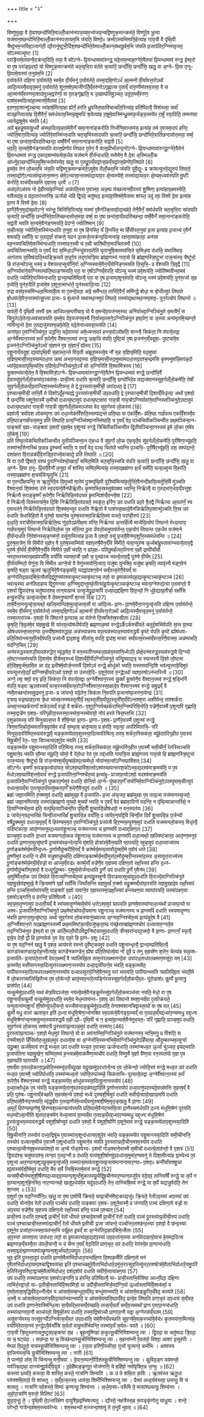 +++
title = "२"

+++


  
विष्णु॑मुखा॒ वै दे॒वाश्छन्दो॑भिरि॒माल्लोँ॒कान॑नपज॒य्यम॒भ्य॑जय॒न्यद्वि॑ष्णुक्र॒मान्क्रम॑ते॒ विष्णु॑रे॒व भू॒त्वा यज॑मान॒श्छन्दो॑भिरि॒माल्लोँ॒कान॑नपज॒य्यम॒भि ज॑यति॒ विष्णो॒ᳵ क्रमो॑ऽस्यभिमाति॒हेत्या॑ह गाय॒त्री वै पृ॑थि॒वी त्रैष्ठु॑भम॒न्तरि॑क्ष॒ञ्जाग॑ती॒ द्यौरानु॑ष्टुभी॒र्दिश॒श्छन्दो॑भिरे॒वेमाल्लोँ॒कान्‌य॑थापू॒र्वम॒भि ज॑यति प्र॒जाप॑तिर॒ग्निम॑सृजत॒ सो॑ऽस्मात्सृ॒ष्टः [1]  
परा॑ङै॒त्तमे॒तयान्वै॒दक्र॑न्द॒दिति॒ तया॒ वै सो॑ऽग्नेᳶ प्रि॒यन्धामावा॑रुन्द्ध॒ यदे॒ताम॒न्वाहा॒ग्नेरे॒वैतया॑ प्रि॒यन्धामाव॑ रुन्द्ध ईश्व॒रो वा ए॒ष परा॑ङ्प्र॒दघो॒ यो वि॑ष्णुक्र॒मान्क्रम॑ते चत॒सृभि॒रा व॑र्तते च॒त्वारि॒ छन्दाँ॑सि॒ छन्दाँ॑सि॒ खलु॒ वा अ॒ग्नेᳶ प्रि॒या त॒नूᳶ प्रि॒यामे॒वास्य॑ त॒नुव॑म॒भि [2]  
प॒र्याव॑र्तते दक्षि॒णा प॒र्याव॑र्तते॒ स्वमे॒व वी॒र्य॑मनु॑ प॒र्याव॑र्तते॒ तस्मा॒द्दक्षि॒णोऽर्ध॑ आ॒त्मनो॑ वी॒र्या॑वत्त॒रोऽथो॑ आदि॒त्यस्यै॒वावृत॒मनु॑ प॒र्याव॑र्तते॒ शुन॒श्शेप॒माजी॑गर्ति॒व्ँवरु॑णोऽगृह्णा॒त्स ए॒ताव्ँ वा॑रु॒णीम॑पश्य॒त्तया॒ वै स आ॒त्मान॑व्ँवरुणपा॒शाद॑मुञ्च॒द्वरु॑णो॒ वा ए॒तङ्गृ॑ह्णाति॒ य उ॒खाम्प्र॑तिमु॒ञ्चत॒ उदु॑त्त॒मव्ँव॑रुण॒ पाश॑म॒स्मदित्या॑हा॒त्मान॑मे॒वैतया॑ [3]  
व॒रु॒ण॒पा॒शान्मु॑ञ्च॒त्या त्वा॑हार्ष॒मित्या॒हा ह्ये॑नँ॒ हर॑ति ध्रु॒वस्ति॒ष्ठावि॑चाचलि॒रित्या॑ह॒ प्रति॑ष्ठित्यै॒ विश॑स्त्वा॒ सर्वा॑ वाञ्छ॒न्त्वित्या॑ह वि॒शैवैनँ॒ सम॑र्धयत्य॒स्मिन्रा॒ष्ट्रमधि॑ श्र॒येत्या॑ह रा॒ष्ट्रमे॒वास्मि॑न्ध्रु॒वम॑क॒र्यङ्का॒मये॑त रा॒ष्ट्रँ स्या॒दिति॒ तम्मन॑सा ध्यायेद्रा॒ष्ट्रमे॒व भ॑वति [4]  
अग्रे॑ बृ॒हन्नु॒षसा॑मू॒र्ध्वो अ॑स्था॒दित्या॒हाग्र॑मे॒वैनँ॑ समा॒नाना॑ङ्करोति निर्जग्मि॒वान्तम॑स॒ इत्या॑ह॒ तम॑ ए॒वास्मा॒दप॑ हन्ति॒ ज्योति॒षागा॒दित्या॑ह॒ ज्योति॑रे॒वास्मि॑न्दधाति चत॒सृभि॑स्सादयति च॒त्वारि॒ छन्दाँ॑सि॒ छन्दो॑भिरे॒वाति॑छन्दसोत्त॒मया॒ वर्ष्म॒ वा ए॒षा छन्द॑सा॒य्ँयदति॑च्छन्दा॒ वर्ष्मै॒वैनँ॑ समा॒नाना॑ङ्करोति॒ सद्व॑ती [5]  
भ॒व॒ति॒ स॒त्त्वमे॒वैन॑ङ्गमयति वात्स॒प्रेणोप॑ तिष्ठत ए॒तेन॒ वै व॑त्स॒प्रीर्भा॑लन्द॒नो॑ऽग्नेᳶ प्रि॒यन्धामावा॑रुन्द्धा॒ग्नेरे॒वैतेन॑ प्रि॒यन्धामाव॑ रुन्द्ध एकाद॒शम्भ॑वत्येक॒धैव यज॑माने वी॒र्य॑न्दधाति॒ स्तोमे॑न॒ वै दे॒वा अ॒स्मिल्लोँ॒क आ॑र्ध्नुव॒ञ्छन्दो॑भिर॒मुष्मि॒न्स्तोम॑स्येव॒ खलु॒ वा ए॒तद्रू॒पय्ँयद्वा॑त्स॒प्रय्ँयद्वा॑त्स॒प्रेणो॑प॒तिष्ठ॑ते [6]  
इ॒ममे॒व तेन॑ लो॒कम॒भि ज॑य॒ति यद्वि॑ष्णुक्र॒मान्क्रम॑ते॒ऽमुमे॒व तैर्लो॒कम॒भि ज॑यति पूर्वे॒द्युᳶ प्र क्रा॑मत्युत्तरे॒द्युरुप॑ तिष्ठते॒ तस्मा॒द्योगे॒ऽन्यासा॑म्प्र॒जाना॒म्मनः॒ क्षेमे॒ऽन्यासा॒न्तस्मा॑द्यायाव॒रः क्षे॒म्यस्ये॑शे॒ तस्मा॑द्यायाव॒रः क्षे॒म्यम॒ध्यव॑स्यति मु॒ष्टी क॑रोति॒ वाच॑य्ँयच्छति य॒ज्ञस्य॒ धृत्यै॑ ॥ [7]  
अन्न॑प॒तेऽन्न॑स्य नो दे॒हीत्या॑हा॒ग्निर्वा अन्न॑पति॒स्स ए॒वास्मा॒ अन्न॒म्प्र य॑च्छत्यनमी॒वस्य॑ शु॒ष्मिण॒ इत्या॑हाय॒क्ष्मस्येति॒ वावैतदा॑ह॒ प्र प्र॑दा॒तार॑न्तारिष॒ ऊर्ज॑न्नो धेहि द्वि॒पदे॒ चतु॑ष्पद॒ इत्या॑हा॒शिष॑मे॒वैतामा शा॑स्त॒ उदु॑ त्वा॒ विश्वे॑ दे॒वा इत्या॑ह प्रा॒णा वै विश्वे॑ दे॒वाः [8]  
प्रा॒णैरे॒वैन॒मुद्य॑च्छ॒तेऽग्ने॒ भर॑न्तु॒ चित्ति॑भि॒रित्या॑ह॒ यस्मा॑ ए॒वैन॑ञ्चि॒त्तायो॒द्यच्छ॑ते॒ तेनै॒वैनँ॒ सम॑र्धयति चत॒सृभि॒रा सा॑दयति च॒त्वारि॒ छन्दाँ॑सि॒ छन्दो॑भिरे॒वाति॑च्छन्दसोत्त॒मया॒ वर्ष्म॒ वा ए॒षा छन्द॑सा॒य्ँयदति॑च्छन्दा॒ वर्ष्मै॒वैनँ॑ समा॒नाना॑ङ्करोति॒ सद्व॑ती भवति स॒त्त्वमे॒वैन॑ङ्गमयति॒ प्रेद॑ग्ने॒ ज्योति॑ष्मान् [9]  
या॒हीत्या॑ह॒ ज्योति॑रे॒वास्मि॑न्दधाति त॒नुवा॒ वा ए॒ष हि॑नस्ति॒ यँ हि॒नस्ति॒ मा हिँ॑सीस्त॒नुवा॑ प्र॒जा इत्या॑ह प्र॒जाभ्य॑ ए॒वैनँ॑ शमयति॒ रक्षाँ॑सि॒ वा ए॒तद्य॒ज्ञँ स॑चन्ते॒ यदन॑ उ॒त्सर्ज॒त्यक्र॑न्द॒दित्यन्वा॑ह॒ रक्ष॑सा॒मप॑हत्या॒ अन॑सा वह॒न्त्यप॑चितिमे॒वास्मि॑न्दधाति॒ तस्मा॑दन॒स्वी च॑ र॒थी चाति॑थीना॒मप॑चिततमौ [10]  
अप॑चितिमान्भवति॒ य ए॒वव्ँ वेद॑ स॒मिधा॒ऽग्निन्दु॑वस्य॒तेति॑ घृतानुषि॒क्तामव॑सिते स॒मिध॒मा द॑धाति॒ यथाति॑थय॒ आग॑ताय स॒र्पिष्व॑दाति॒थ्यङ्क्रि॒यते॑ ता॒दृगे॒व तद्गा॑यत्रि॒या ब्रा॑ह्म॒णस्य॑ गाय॒त्रो हि ब्रा॑ह्म॒णस्त्रि॒ष्टुभा॑ राज॒न्य॑स्य॒ त्रैष्टु॑भो॒ हि रा॑ज॒न्यो॑ऽप्सु भस्म॒ प्र वे॑शयत्य॒प्सुयो॑नि॒र्वा अ॒ग्निस्स्वामे॒वैन॒य्ँयोनि॑ङ्गमयति ति॒सृभि॒ᳶ प्र वे॑शयति त्रि॒वृद्वै [11]  
अ॒ग्निर्यावा॑ने॒वाग्निस्तम्प्र॑ति॒ष्ठाङ्ग॑मयति॒ परा॒ वा ए॒षो॑ऽग्निव्ँव॑पति॒ यो॑ऽप्सु भस्म॑ प्रवे॒शय॑ति॒ ज्योति॑ष्मतीभ्या॒मव॑ दधाति॒ ज्योति॑रे॒वास्मि॑न्दधाति॒ द्वाभ्या॒म्प्रति॑ष्ठित्यै॒ परा॒ वा ए॒ष प्र॒जाम्प॒शून्‌व॑पति॒ यो॑ऽप्सु भस्म॑ प्रवे॒शय॑ति॒ पुन॑रू॒र्जा स॒ह र॒य्येति॒ पुन॑रु॒दैति॑ प्र॒जामे॒व प॒शूना॒त्मन्ध॑त्ते॒ पुन॑स्त्वादि॒त्याः [12]  
रु॒द्रा वस॑व॒स्समि॑न्धता॒मित्या॑है॒ता वा ए॒तन्दे॒वता॒ अग्रे॒ समै॑न्धत॒ ताभि॑रे॒वैनँ॒ समि॑न्द्धे॒ बोधा॒ स बो॒धीत्युप॑ तिष्ठते बो॒धय॑त्ये॒वैन॒न्तस्मा॑त्सु॒प्त्वा प्र॒जाᳶ प्र बु॑ध्यन्ते यथास्था॒नमुप॑ तिष्ठते॒ तस्मा॑द्यथास्था॒नम्प॒शव॒ᳶ पुन॒रेत्योप॑ तिष्ठन्ते ॥ [13]  
याव॑ती॒ वै पृ॑थि॒वी तस्यै॑ य॒म आधि॑पत्य॒म्परी॑याय॒ यो वै य॒मन्दे॑व॒यज॑नम॒स्या अनि॑र्याच्या॒ग्निञ्चि॑नु॒ते य॒मायै॑नँ॒ स चि॑नु॒तेऽपे॒तेत्य॒ध्यव॑साययति य॒ममे॒व दे॑व॒यज॑नम॒स्यै नि॒र्याच्या॒त्मने॒ऽग्निञ्चि॑नुत इष्व॒ग्रेण॒ वा अ॒स्या अना॑मृतमि॒च्छन्तो॒ नावि॑न्द॒न्ते दे॒वा ए॒तद्यजु॑रपश्य॒न्नपे॒तेति॒ यदे॒तेना॑ध्यवसा॒यय॑ति [14]  
अना॑मृत ए॒वाग्निञ्चि॑नुत॒ उद्ध॑न्ति॒ यदे॒वास्या॑ अमे॒ध्यन्तदप॑ हन्त्य॒पोऽवो॑क्षति॒ शान्त्यै॒ सिक॑ता॒ नि व॑पत्ये॒तद्वा अ॒ग्नेर्वै॑श्वान॒रस्य॑ रू॒पँ रू॒पेणै॒व वै॑श्वान॒रमव॑ रुन्द्ध॒ ऊषा॒न्नि व॑पति॒ पुष्टि॒र्वा ए॒षा प्र॒जन॑न॒य्ँयदूषा॒ᳶ पुष्ट्या॑मे॒व प्र॒जन॑ने॒ऽग्निञ्चि॑नु॒तेऽथो॑ सं॒ज्ञान॑ ए॒व सं॒ज्ञानँ॒ ह्ये॑तत् [15]  
प॒शू॒नाय्ँयदूषा॒ द्यावा॑पृथि॒वी स॒हास्ता॒न्ते वि॑य॒ती अ॑ब्रूता॒मस्त्वे॒व नौ॑ स॒ह य॒ज्ञिय॒मिति॒ यद॒मुष्या॑ य॒ज्ञिय॒मासी॒त्तद॒स्याम॑दधा॒त्त ऊषा॑ अभव॒न्‌यद॒स्या य॒ज्ञिय॒मासी॒त्तद॒मुष्या॑मदधा॒त्तद॒दश्च॒न्द्रम॑सि कृ॒ष्णमूषा॑न्नि॒वप॑न्न॒दो ध्या॑ये॒द्द्यावा॑पृथि॒व्योरे॒व य॒ज्ञिये॒ऽग्निञ्चि॑नुते॒ऽयँ सो अ॒ग्निरिति॑ वि॒श्वामि॑त्रस्य [16]  
सू॒क्तम्भ॑वत्ये॒तेन॒ वै वि॒श्वामि॑त्रो॒ऽग्नेᳶ प्रि॒यन्धामावा॑रुन्द्धा॒ग्नेरे॒वैतेन॑ प्रि॒यन्धामाव॑ रुन्द्धे॒ छन्दो॑भि॒र्वै दे॒वास्सु॑व॒र्गल्ँलो॒कमा॑य॒ञ्चत॑स्र॒ᳶ प्राची॒रुप॑ दधाति च॒त्वारि॒ छन्दाँ॑सि॒ छन्दो॑भिरे॒व तद्यज॑मानस्सुव॒र्गल्ँलो॒कमे॑ति॒ तेषाँ॑ सुव॒र्गल्ँलो॒कय्ँय॒तान्दिश॒स्सम॑व्लीयन्त॒ ते द्वे पु॒रस्ता॑त्स॒मीची॒ उपा॑दधत॒ द्वे [17]  
प॒श्चात्स॒मीची॒ ताभि॒र्वै ते दिशो॑ऽदृँह॒न्यद्द्वे पु॒रस्ता॑त्स॒मीची॑ उप॒दधा॑ति॒ द्वे प॒श्चात्स॒मीची॑ दि॒शाव्ँविधृ॑त्या॒ अथो॑ प॒शवो॒ वै छन्दाँ॑सि पशूने॒वास्मै॑ स॒मीचो॑ दधात्य॒ष्टावुप॑ दधात्य॒ष्टाक्ष॑रा गाय॒त्री गा॑य॒त्रो॑ऽग्निर्यावा॑ने॒वाग्निस्तञ्चि॑नुते॒ऽष्टावुप॑ दधात्य॒ष्टाक्ष॑रा गाय॒त्री गा॑य॒त्री सु॑व॒र्गल्ँलो॒कमञ्ज॑सा वेद सुव॒र्गस्य॑ लो॒कस्य॑ [18]  
प्रज्ञा॑त्यै॒ त्रयो॑दश लोकम्पृ॒णा उप॑ दधा॒त्येक॑विँशति॒स्सम्प॑द्यन्ते प्रति॒ष्ठा वा ए॑कविँ॒शᳶ प्र॑ति॒ष्ठा गार्ह॑पत्य एकविँ॒शस्यै॒व प्र॑ति॒ष्ठाङ्गार्ह॑पत्य॒मनु॒ प्रति॑ तिष्ठति॒ प्रत्य॒ग्निञ्चि॑क्या॒नस्ति॑ष्ठति॒ य ए॒वव्ँ वेद॒ पञ्च॑चितीकञ्चिन्वीत प्रथ॒मञ्चि॑न्वा॒नᳶ पाङ्क्तो॑ य॒ज्ञᳶ पाङ्क्ताः॑ प॒शवो॑ य॒ज्ञमे॒व प॒शूनव॑ रुन्द्धे॒ त्रिचि॑तीकञ्चिन्वीत द्वि॒तीय॑ञ्चिन्वा॒नस्त्रय॑ इ॒मे लो॒का ए॒ष्वे॑व लो॒केषु॑ [19]  
प्रति॑ तिष्ठ॒त्येक॑चितीकञ्चिन्वीत तृ॒तीय॑ञ्चिन्वा॒न ए॑क॒धा वै सु॑व॒र्गो लो॒क ए॑क॒वृतै॒व सु॑व॒र्गल्ँलो॒कमे॑ति॒ पुरी॑षेणा॒भ्यू॑हति॒ तस्मा॑न्माँ॒सेनास्थि॑ छ॒न्नन्न दु॒श्चर्मा॑ भवति॒ य ए॒वव्ँ वेद॒ पञ्च॒ चित॑यो भवन्ति प॒ञ्चभि॒ᳶ पुरी॑षैर॒भ्यू॑हति॒ दश॒ सम्प॑द्यन्ते॒ दशा॑क्षरा वि॒राडन्न॑व्ँवि॒राड्वि॒राज्ये॒वान्नाद्ये॒ प्रति॑ तिष्ठति ॥ [20]  
वि वा ए॒तौ द्वि॑षाते॒ यश्च॑ पु॒राग्निर्यश्चो॒खायाँ॒ समि॑त॒मिति॑ चत॒सृभि॒स्सन्नि व॑पति च॒त्वारि॒ छन्दाँ॑सि॒ छन्दाँ॑सि॒ खलु॒ वा अ॒ग्नेᳶ प्रि॒या त॒नूᳶ प्रि॒ययै॒वैनौ॑ त॒नुवा॒ सँ शा॑स्ति॒ समि॑त॒मित्या॑ह॒ तस्मा॒द्ब्रह्म॑णा क्ष॒त्रँ समे॑ति॒ यत्स॒न्न्युप्य॑ वि॒हर॑ति॒ तस्मा॒द्ब्रह्म॑णा क्ष॒त्रव्व्ँये॑त्यृ॒तुभिः॑ [21]  
वा ए॒तन्दी॑क्षयन्ति॒ स ऋ॒तुभि॑रे॒व वि॒मुच्यो॑ मा॒तेव॑ पु॒त्रम्पृ॑थि॒वी पु॑री॒ष्य॑मित्या॑ह॒र्तुभि॑रे॒वैन॑न्दीक्षयि॒त्वर्तुभि॒र्वि मु॑ञ्चति वैश्वान॒र्या शि॒क्य॑मा द॑त्ते स्व॒दय॑त्ये॒वैन॑न्नैर्ऋ॒तीᳵ कृ॒ष्णास्ति॒स्रस्तुष॑पक्वा भवन्ति॒ निर्ऋ॑त्यै॒ वा ए॒तद्भा॑ग॒धेय॒य्ँयत्तुषा॒ निर्ऋ॑त्यै रू॒पङ्कृ॒ष्णँ रू॒पेणै॒व निर्ऋ॑तिन्नि॒रव॑दयत इ॒मान्दिश॑य्ँयन्त्ये॒षा [22]  
वै निर्ऋ॑त्यै॒ दिक्स्वाया॑मे॒व दि॒शि निर्ऋ॑तिन्नि॒रव॑दयते॒ स्वकृ॑त॒ इरि॑ण॒ उप॑ दधाति प्रद॒रे वै॒तद्वै निर्ऋ॑त्या आ॒यत॑नँ॒ स्व ए॒वायत॑ने॒ निर्ऋ॑तिन्नि॒रव॑दयते शि॒क्य॑म॒भ्युप॑ दधाति नैर्ऋ॒तो वै पाश॑स्सा॒क्षादे॒वैन॑न्निर्ऋतिपा॒शान्मु॑ञ्चति ति॒स्र उप॑ दधाति त्रेधाविहि॒तो वै पुरु॑षो॒ यावा॑ने॒व पुरु॑ष॒स्तस्मा॒न्निर्ऋ॑ति॒मव॑ यजते॒ परा॑ची॒रुप॑ [23]  
द॒धा॒ति॒ परा॑चीमे॒वास्मा॒न्निर्ऋ॑ति॒म्प्र णु॑द॒तेऽप्र॑तीक्ष॒मा य॑न्ति॒ निर्ऋ॑त्या अ॒न्तर्हि॑त्यै मार्जयि॒त्वोप॑ तिष्ठन्ते मेध्य॒त्वाय॒ गार्ह॑पत्य॒मुप॑ तिष्ठन्ते निर्ऋतिलो॒क ए॒व च॑रि॒त्वा पू॒ता दे॑वलो॒कमु॒पाव॑र्तन्त॒ एक॒योप॑ तिष्ठन्त एक॒धैव यज॑माने वी॒र्य॑न्दधति नि॒वेश॑नस्स॒ङ्गम॑नो॒ वसू॑ना॒मित्या॑ह प्र॒जा वै प॒शवो॒ वसु॑ प्र॒जयै॒वैन॑म्प॒शुभि॒स्सम॑र्धयन्ति ॥ [24]  
पु॒रु॒ष॒मा॒त्रेण॒ वि मि॑मीते य॒ज्ञेन॒ वै पुरु॑ष॒स्सम्मि॑तो यज्ञप॒रुषै॒वैन॒व्ँवि मि॑मीते॒ यावा॒न्पुरु॑ष ऊ॒र्ध्वबा॑हु॒स्तावा॑न्भवत्ये॒ताव॒द्वै पुरु॑षे वी॒र्य॑व्ँ वी॒र्ये॑णै॒वैन॒व्ँवि मि॑मीते प॒क्षी भ॑वति॒ न ह्य॑प॒क्षᳶ पति॑तु॒मर्ह॑त्यर॒त्निना॑ प॒क्षौ द्राघी॑याँसौ भवत॒स्तस्मा॑त्प॒क्षप्र॑वयाँसि॒ वयाँ॑सि व्याममा॒त्रौ प॒क्षौ च॒ पुच्छ॑ञ्च भवत्ये॒ताव॒द्वै पुरु॑षे वी॒र्य॑म् [25]  
वी॒र्य॑सम्मितो॒ वेणु॑ना॒ वि मि॑मीत आग्ने॒यो वै वेणु॑स्सयोनि॒त्वाय॒ यजु॑षा युनक्ति॒ यजु॑षा कृषति॒ व्यावृ॑त्त्यै षड्ग॒वेन॑ कृषति॒ षड्वा ऋ॒तव॑ ऋ॒तुभि॑रे॒वैन॑ङ्कृषति॒ यद्द्वा॑दशग॒वेन॑ सव्ँवत्स॒रेणै॒वेयव्ँ वा अ॒ग्नेर॑तिदा॒हाद॑बिभे॒त्सैतद्द्वि॑गु॒णम॑पश्यत्कृ॒ष्टञ्चाकृ॑ष्टञ्च॒ ततो॒ वा इ॒मान्नात्य॑दह॒द्यत्कृ॒ष्टञ्चाकृ॑ष्टञ्च [26]  
भव॑त्य॒स्या अन॑तिदाहाय द्विगु॒णन्त्वा अ॒ग्निमुद्य॑न्तुमर्ह॒तीत्या॑हु॒र्यत्कृ॒ष्टञ्चाकृ॑ष्टञ्च॒ भव॑त्य॒ग्नेरुद्य॑त्या ए॒ताव॑न्तो॒ वै प॒शवो॑ द्वि॒पाद॑श्च॒ चतु॑ष्पादश्च॒ तान्‌यत्प्राच॑ उत्सृ॒जेद्रु॒द्रायापि॑ दध्या॒द्यद्द॑क्षि॒णा पि॒तृभ्यो॒ नि धु॑वे॒द्यत्प्र॒तीचो॒ रक्षाँ॑सि हन्यु॒रुदी॑च॒ उत्सृ॑जत्ये॒षा वै दे॑वमनु॒ष्याणाँ॑ शा॒न्ता दिक् [27]  
तामे॒वैना॒ननूत्सृ॑ज॒त्यथो॒ खल्वि॒मान्दिश॒मुत्सृ॑जत्य॒सौ वा आ॑दि॒त्यᳶ प्रा॒णᳶ प्रा॒णमे॒वैना॒ननूत्सृ॑जति दक्षि॒णा प॒र्याव॑र्तन्ते॒ स्वमे॒व वी॒र्य॑मनु॑ प॒र्याव॑र्तन्ते॒ तस्मा॒द्दक्षि॒णोऽर्ध॑ आ॒त्मनो॑ वी॒र्या॑वत्त॒रोऽथो॑ आदि॒त्यस्यै॒वावृत॒मनु॑ प॒र्याव॑र्तन्ते॒ तस्मा॒त्परा॑ञ्चᳶ प॒शवो॒ वि ति॑ष्ठन्ते प्र॒त्यञ्च॒ आ व॑र्तन्ते ति॒स्रस्ति॑स्र॒स्सीताः॑ [28]  
कृ॒ष॒ति॒ त्रि॒वृत॑मे॒व य॑ज्ञमु॒खे वि या॑तय॒त्योष॑धीर्वपति॒ ब्रह्म॒णान्न॒मव॑ रुन्द्धे॒ऽर्के॑ऽर्कश्ची॑यते चतुर्द॒शभि॑र्वपति स॒प्त ग्रा॒म्या ओष॑धयस्स॒प्तार॒ण्या उ॒भयी॑षा॒मव॑रुद्ध्या॒ अन्न॑स्यान्नस्य वप॒त्यन्न॑स्यान्न॒स्याव॑रुद्ध्यै कृ॒ष्टे व॑पति कृ॒ष्टे ह्योष॑धयᳶ प्रति॒तिष्ठ॑न्त्यनुसी॒तव्ँव॑पति॒ प्रजा॑त्यै द्वाद॒शसु॒ सीता॑सु वपति॒ द्वाद॑श॒ मासाः॑ सव्ँवत्स॒रस्स॑व्ँवत्स॒रेणै॒वास्मा॒ अन्न॑म्पचति॒ यद॑ग्नि॒चित् [29]  
अन॑वरुद्धस्याश्ञी॒यादव॑रुद्धेन॒ व्यृ॑द्ध्येत॒ ये वन॒स्पती॑नाम्फल॒ग्रह॑य॒स्तानि॒ध्मेऽपि॒ प्रोक्षे॒दन॑वरुद्ध॒स्याव॑रुद्ध्यै दि॒ग्भ्यो लो॒ष्टान्त्सम॑स्यति दि॒शामे॒व वी॒र्य॑मव॒रुध्य॑ दि॒शाव्ँवी॒र्ये॑ऽग्निञ्चि॑नुते॒ यन्द्वि॒ष्याद्यत्र॒ स स्यात्तस्यै॑ दि॒शो लो॒ष्टमा ह॑रे॒दिष॒मूर्ज॑म॒हमि॒त आ द॑द॒ इतीष॑मे॒वोर्ज॒न्तस्यै॑ दि॒शोऽव॑ रुन्द्धे॒ क्षोधु॑को भवति॒ यस्तस्या॑न्दि॒शि भव॑त्युत्तरवे॒दिमुप॑ वपत्युत्तरवे॒द्याँ ह्य॑ग्निश्ची॒यतेऽथो॑ प॒शवो॒ वा उ॑त्तरवे॒दिᳶ प॒शूने॒वाव॑ रु॒न्द्धेऽथो॑ यज्ञप॒रुषोऽन॑न्तरित्यै ॥ [30]  
अग्ने॒ तव॒ श्रवो॒ वय॒ इति॒ सिक॑ता॒ नि व॑पत्ये॒तद्वा अ॒ग्नेर्वै॑श्वान॒रस्य॑ सू॒क्तँ सू॒क्तेनै॒व वै॑श्वान॒रमव॑ रुन्द्धे ष॒ड्भिर्नि व॑पति॒ षड्वा ऋ॒तव॑स्सव्ँ वत्स॒रस्स॑व्ँवत्स॒रो॑ऽग्निर्वै॑श्वान॒रस्सा॒क्षादे॒व वै॑श्वान॒रमव॑ रुन्द्धे समु॒द्रव्ँ वै नामै॒तच्छन्द॑स्समु॒द्रमनु॑ प्र॒जाᳶ प्र जा॑यन्ते॒ यदे॒तेन॒ सिक॑ता नि॒वप॑ति प्र॒जाना॑म्प्र॒जन॑ना॒येन्द्रः॑ [31]  
वृ॒त्राय॒ वज्र॒म्प्राह॑र॒त्स त्रे॒धा व्य॑भव॒त्स्फ्यस्तृती॑यँ॒ रथ॒स्तृती॑य॒य्ँयूप॒स्तृती॑य॒य्ँये॑ऽन्तश्श॒रा अशी॑र्यन्त॒ ताश्शर्क॑रा अभव॒न्तच्छर्क॑राणाँ शर्कर॒त्वव्ँ वज्रो॒ वै शर्क॑राᳶ प॒शुर॒ग्निर्यच्छर्क॑राभिर॒ग्निम्प॑रिमि॒नोति॒ वज्रे॑णै॒वास्मै॑ प॒शून्परि॑ गृह्णाति॒ तस्मा॒द्वज्रे॑ण प॒शव॒ᳶ परि॑गृहीता॒स्तस्मा॒त्स्थेया॒नस्थे॑यसो॒ नोप॑ हरते त्रिस॒प्ताभिः॑ [32]  
प॒शुका॑मस्य॒ परि॑ मिनुयात्स॒प्त वै शी॑र्ष॒ण्याः॑ प्रा॒णाᳶ प्रा॒णाᳶ प॒शवᳶ॑ प्रा॒णैरे॒वास्मै॑ प॒शूनव॑ रुन्द्धे त्रिण॒वाभि॒र्भ्रातृ॑व्यवतस्त्रि॒वृत॑मे॒व वज्रँ॑ स॒म्भृत्य॒ भ्रातृ॑व्याय॒ प्र ह॑रति॒ स्तृत्या॒ अप॑रिमिताभि॒ᳶ परि॑ मिनुया॒दप॑रिमित॒स्याव॑रुद्ध्यै॒ यङ्का॒मये॑ताप॒शुस्स्या॒दित्यप॑रिमित्य॒ तस्य॒ शर्क॑रा॒स्सिक॑ता॒ व्यू॑हे॒दप॑रिगृहीत ए॒वास्य॑ विषू॒चीनँ॒ रेत॒ᳶ परा॒ सिञ्चत्यप॒शुरे॒व भ॑वति [33]  
यङ्का॒मये॑त पशु॒मान्त्स्या॒दिति॑ परि॒मित्य॒ तस्य॒ शर्क॑रा॒स्सिक॑ता॒ व्यू॑हे॒त्परि॑गृहीत ए॒वास्मै॑ समी॒चीनँ॒ रेत॑स्सिञ्चति पशु॒माने॒व भ॑वति सौ॒म्या व्यू॑हति॒ सोमो॒ वै रे॑तो॒धा रेत॑ ए॒व तद्द॑धाति गायत्रि॒या ब्रा॑ह्म॒णस्य॑ गाय॒त्रो हि ब्रा॑ह्म॒णस्त्रि॒ष्टुभा॑ राज॒न्य॑स्य॒ त्रैष्टु॑भो॒ हि रा॑ज॒न्य॑श्श॒य्ँयुम्बा॑र्हस्प॒त्यम्मेधो॒ नोपा॑नम॒त्सो॑ऽग्निम्प्रावि॑शत् [34]  
सो॑ऽग्नेᳵ कृष्णो॑ रू॒पङ्कृ॒त्वोदा॑यत॒ सोऽश्व॒म्प्रावि॑श॒त्सोऽश्व॑स्यावान्तरश॒फो॑ऽभव॒द्यदश्व॑माक्र॒मय॑ति॒ य ए॒व मेधोऽश्व॒म्प्रावि॑श॒त्तमे॒वाव॑ रुन्द्धे प्र॒जाप॑तिना॒ग्निश्चे॑त॒व्य॑ इत्या॑हुᳶ प्राजाप॒त्योऽश्वो॒ यदश्व॑माक्र॒मय॑ति प्र॒जाप॑तिनै॒वाग्निञ्चि॑नुते पुष्करप॒र्णमुप॑ दधाति॒ योनि॒र्वा अ॒ग्नेᳶ पु॑ष्करप॒र्णँ सयो॑निमे॒वाग्निञ्चि॑नुते॒ऽपाम्पृ॒ष्ठम॒सीत्युप॑ दधात्य॒पाव्ँवा ए॒तत्पृ॒ष्ठय्ँयत्पु॑ष्करप॒र्णँ रू॒पेणै॒वैन॒दुप॑ दधाति ॥ [35]  
ब्रह्म॑ जज्ञा॒नमिति॑ रु॒क्ममुप॑ दधाति॒ ब्रह्म॑मुखा॒ वै प्र॒जाप॑तिᳶ प्र॒जा अ॑सृजत॒ ब्रह्म॑मुखा ए॒व तत्प्र॒जा यज॑मानस्सृजते॒ ब्रह्म॑ जज्ञा॒नमित्या॑ह॒ तस्मा॑द्ब्राह्म॒णो मुख्यो॒ मुख्यो॑ भवति॒ य ए॒वव्ँ वेद॑ ब्रह्मवा॒दिनो॑ वदन्ति॒ न पृ॑थि॒व्यान्नान्तरि॑क्षे॒ न दि॒व्य॑ग्निश्चे॑त॒व्य॑ इति॒ यत्पृ॑थि॒व्याञ्चि॑न्वी॒त पृ॑थि॒वीँ शु॒चार्प॑ये॒न्नौष॑धयो॒ न वन॒स्पत॑यः [36]  
प्र जा॑येर॒न्‌यद॒न्तरि॑क्षे चिन्वी॒तान्तरि॑क्षँ शु॒चार्प॑ये॒न्न वयाँ॑सि॒ प्र जा॑येर॒न्‌यद्दि॒वि चि॑न्वी॒त दिवँ॑ शु॒चार्प॑ये॒न्न प॒र्जन्यो॑ वर्षेद्रु॒क्ममुप॑ दधात्य॒मृत॒व्ँ वै हिर॑ण्यम॒मृत॑ ए॒वाग्निञ्चि॑नुते॒ प्रजा॑त्यै हिर॒ण्मय॒म्पुरु॑ष॒मुप॑ दधाति यजमानलो॒कस्य॒ विधृ॑त्यै॒ यदिष्ट॑काया॒ आतृ॑ण्णमनूपद॒ध्यात्प॑शू॒नाञ्च॒ यज॑मानस्य च प्रा॒णमपि॑ दध्याद्दक्षिण॒तः [37]  
प्राञ्च॒मुप॑ दधाति दा॒धार॑ यजमानलो॒कन्न प॑शू॒नाञ्च॒ यज॑मानस्य च प्रा॒णमपि॑ दधा॒त्यथो॒ खल्विष्ट॑काया॒ आतृ॑ण्ण॒मनूप॑ दधाति प्रा॒णाना॒मुत्सृ॑ष्ट्यै द्र॒प्सश्च॑स्क॒न्देत्य॒भि मृ॑शति॒ होत्रा॑स्वे॒वैन॒म्प्रति॑ ष्ठापयति॒ स्रुचा॒वुप॑ दधा॒त्याज्य॑स्य पू॒र्णाङ्का॑र्ष्मर्य॒मयी॑न्द॒ध्नᳶ पू॒र्णामौदु॑म्बरीमि॒यव्ँ वै का॑र्ष्मर्य॒मय्य॒सावौदु॑म्बरी॒मे ए॒वोप॑ धत्ते [38]  
तू॒ष्णीमुप॑ दधाति॒ न हीमे यजु॒षाप्तु॒मर्ह॑ति॒ दक्षि॑णाङ्कार्ष्मर्य॒मयी॒मुत्त॑रा॒मौदु॑म्बरी॒न्तस्मा॑द॒स्या अ॒सावुत्त॒राज्य॑स्य पू॒र्णाङ्का॑र्ष्मर्य॒मयी॒व्ँवज्रो॒ वा आज्य॒व्ँवज्र॑ᳵ कार्ष्म॒र्यो॑ वज्रे॑णै॒व य॒ज्ञस्य॑ दक्षिण॒तो रक्षाँ॒स्यप॑ हन्ति द॒ध्नᳶ पू॒र्णामौदु॑म्बरीम्प॒शवो॒ वै दध्यूर्गु॑दु॒म्बरᳶ॑ प॒शुष्वे॒वोर्ज॑न्दधाति पू॒र्णे उप॑ दधाति पू॒र्णे ए॒वैन॑म् [39]  
अ॒मुष्मिँ॑ल्लो॒क उप॑ तिष्ठेते वि॒राज्य॒ग्निश्चे॑त॒व्य॑ इत्या॑हु॒स्स्रुग्वै वि॒राड्यत्स्रुचा॑वुप॒दधा॑ति वि॒राज्ये॒वाग्निञ्चि॑नुते यज्ञमु॒खेय॑ज्ञमुखे॒ वै क्रि॒यमा॑णे य॒ज्ञँ रक्षाँ॑सि जिघाँसन्ति यज्ञमु॒खँ रु॒क्मो यद्रु॒क्मव्व्ँया॑घा॒रय॑ति यज्ञमु॒खादे॒व रक्षाँ॒स्यप॑ हन्ति प॒ञ्चभि॒र्व्याघा॑रयति॒ पाङ्क्तो॑ य॒ज्ञो यावा॑ने॒व य॒ज्ञस्तस्मा॒द्रक्षाँ॒स्यप॑ हन्त्यक्ष्ण॒या व्याघा॑रयति॒ तस्मा॑दक्ष्ण॒या प॒शवोऽङ्गा॑नि॒ प्र ह॑रन्ति॒ प्रति॑ष्ठित्यै ॥ [40]  
स्व॒य॒मा॒तृ॒ण्णामुप॑ दधाती॒यव्ँ वै स्व॑यमातृ॒ण्णेमामे॒वोप॑ ध॒त्तेऽश्व॒मुप॑ घ्रापयति प्रा॒णमे॒वास्या॑न्दधा॒त्यथो॑ प्राजाप॒त्यो वा अश्वᳶ॑ प्र॒जाप॑तिनै॒वाग्निञ्चि॑नुते प्रथ॒मेष्ट॑कोपधी॒यमा॑ना पशू॒नाञ्च॒ यज॑मानस्य च प्रा॒णमपि॑ दधाति स्वयमातृ॒ण्णा भ॑वति प्रा॒णाना॒मुत्सृ॑ष्ट्या॒ अथो॑ सुव॒र्गस्य॑ लो॒कस्यानु॑ख्यात्या अ॒ग्नाव॒ग्निश्चे॑त॒व्य॑ इत्या॑हुरे॒ष वै [41]  
अ॒ग्निर्वै॑श्वान॒रो यद्ब्रा॑ह्म॒णस्तस्मै॑ प्रथ॒मामिष्ट॑का॒य्ँयजु॑ष्कृता॒म्प्र य॑च्छे॒त्ताम्ब्रा॑ह्म॒णश्चोप॑ दध्याताम॒ग्नावे॒व तद॒ग्निञ्चि॑नुत ईश्व॒रो वा ए॒ष आर्ति॒मार्तो॒र्योऽवि॑द्वा॒निष्ट॑कामुप॒दधा॑ति॒ त्रीन्‌वरा॑न्दद्या॒त्त्रयो॒ वै प्रा॒णाᳶ प्रा॒णानाँ॒ स्पृत्यै॒ द्वावे॒व देयौ॒ द्वौ हि प्रा॒णावेक॑ ए॒व देय॒ एको॒ हि प्रा॒णᳶ प॒शुः [42]  
वा ए॒ष यद॒ग्निर्न खलु॒ वै प॒शव॒ आय॑वसे रमन्ते दूर्वेष्ट॒कामुप॑ दधाति पशू॒नान्धृत्यै॒ द्वाभ्या॒म्प्रति॑ष्ठित्यै॒ काण्डा॑त्काण्डात्प्र॒रोह॒न्तीत्या॑ह॒ काण्डे॑नकाण्डेन॒ ह्ये॑षा प्र॑ति॒तिष्ठ॑त्ये॒वा नो॑ दूर्वे॒ प्र त॑नु स॒हस्रे॑ण श॒तेन॒ चेत्या॑ह साह॒स्रᳶ प्र॒जाप॑तिᳶ प्र॒जाप॑ते॒राप्त्यै॑ देवल॒क्ष्मव्ँ वै त्र्या॑लिखि॒ता तामुत्त॑रलक्ष्माणन्दे॒वा उपा॑दध॒ताध॑रलक्ष्माण॒मसु॑रा॒ यम् [43]  
का॒मये॑त॒ वसी॑यान्त्स्या॒दित्युत्त॑रलक्ष्माण॒न्तस्योप॑ दध्या॒द्वसी॑याने॒व भ॑वति॒ यङ्का॒मये॑त॒ पापी॑यान्त्स्या॒दित्यध॑रलक्ष्माण॒न्तस्योप॑ दध्यादसुरयो॒निमे॒वैन॒मनु॒ परा॑ भावयति॒ पापी॑यान्भवति त्र्यालिखि॒ता भ॑वती॒मे वै लो॒कास्त्र्या॑लिखि॒तैभ्य ए॒व लो॒केभ्यो॒ भ्रातृ॑व्यम॒न्तरे॒त्यङ्गि॑रसस्सुव॒र्गल्ँलो॒कय्ँय॒तᳶ पु॑रो॒डाश॑ᳵ कू॒र्मो भू॒त्वानु॒ प्रास॑र्पत् [44]  
यत्कू॒र्ममु॑प॒दधा॑ति॒ यथा॑ क्षेत्र॒विदञ्ज॑सा॒ नय॑त्ये॒वमे॒वैन॑ङ्कू॒र्मस्सु॑व॒र्गल्ँलो॒कमञ्ज॑सा नयति॒ मेधो॒ वा ए॒ष प॑शू॒नाय्ँयत्कू॒र्मो यत्कू॒र्ममु॑प॒दधा॑ति॒ स्वमे॒व मेध॒म्पश्य॑न्तᳶ प॒शव॒ उप॑ तिष्ठन्ते श्मशा॒नव्ँवा ए॒तत्क्रि॑यते॒ यन्मृ॒ताना॑म्पशू॒नाँ शी॒र्षाण्यु॑पधी॒यन्ते॒ यज्जीव॑न्तङ्कू॒र्ममु॑प॒दधा॑ति॒ तेनाश्म॑शानचिद्वास्त॒व्यो॑ वा ए॒ष यत् [45]  
कू॒र्मो मधु॒ वाता॑ ऋताय॒त इति॑ द॒ध्ना म॑धुमि॒श्रेणा॒भ्य॑नक्ति स्व॒दय॑त्ये॒वैन॑ङ्ग्रा॒म्यव्ँ वा ए॒तदन्न॒य्ँयद्दध्या॑र॒ण्यम्मधु॒ यद्द॒ध्ना म॑धुमि॒श्रेणा॑भ्य॒नक्त्यु॒भय॒स्याव॑रुद्ध्यै म॒ही द्यौᳶ पृ॑थि॒वी च॑ न॒ इत्या॑हा॒भ्यामे॒वैन॑मुभ॒यत॒ᳶ परि॑ गृह्णाति॒ प्राञ्च॒मुप॑ दधाति॒ सुव॒र्गस्य॑ लो॒कस्य॒ सम॑ष्ट्यै पु॒रस्ता॑त्प्र॒त्यञ्च॒मुप॑ दधाति॒ तस्मा॑त् [46]  
पु॒रस्ता॑त्प्र॒त्यञ्चᳶ॑ प॒शवो॒ मेध॒मुप॑ तिष्ठन्ते॒ यो वा अप॑नाभिम॒ग्निञ्चि॑नु॒ते यज॑मानस्य॒ नाभि॒मनु॒ प्र वि॑शति॒ स ए॑नमीश्व॒रो हिँसि॑तोरु॒लूख॑ल॒मुप॑ दधात्ये॒षा वा अ॒ग्नेर्नाभि॒स्सना॑भिमे॒वाग्निञ्चि॑नु॒तेऽहिँ॑साया॒ औ॑दुम्बरम्भव॒त्यूर्ग्वा उ॑दु॒म्बर॒ ऊर्ज॑मे॒वाव॑ रुन्द्धे मध्य॒त उप॑ दधाति मध्य॒त ए॒वास्मा॒ ऊर्ज॑न्दधाति॒ तस्मा॑न्मध्य॒त ऊ॒र्जा भु॑ञ्जत॒ इय॑द्भवति प्र॒जाप॑तिना यज्ञमु॒खेन॒ सम्मि॑त॒मव॑ ह॒न्त्यन्न॑मे॒वाक॑र्वैष्ण॒व्यर्चोप॑ दधाति॒ विष्णु॒र्वै य॒ज्ञो वै॑ष्ण॒वा वन॒स्पत॑यो य॒ज्ञ ए॒व य॒ज्ञम्प्रति॑ ष्ठापयति ॥ [47]  
ए॒षाव्ँवा ए॒तल्लो॒काना॒ञ्ज्योति॒स्सम्भृ॑त॒य्ँयदु॒खा यदु॒खामु॑प॒दधा॑त्ये॒भ्य ए॒व लो॒केभ्यो॒ ज्योति॒रव॑ रुन्द्धे मध्य॒त उप॑ दधाति मध्य॒त ए॒वास्मै॒ ज्योति॑र्दधाति॒ तस्मा॑न्मध्य॒तो ज्योति॒रुपा॑स्महे॒ सिक॑ताभिᳶ पूरयत्ये॒तद्वा अ॒ग्नेर्वै॑श्वान॒रस्य॑ रू॒पँ रू॒पेणै॒व वै॑श्वान॒रमव॑ रुन्द्धे॒ यङ्का॒मये॑त॒ क्षोधु॑कस्स्या॒दित्यू॒नान्तस्योप॑ [48]  
द॒ध्या॒त्क्षोधु॑क ए॒व भ॑वति॒ यङ्का॒मये॒तानु॑पदस्य॒दन्न॑मद्या॒दिति॑ पू॒र्णान्तस्योप॑ दध्या॒दनु॑पदस्यदे॒वान्न॑मत्ति स॒हस्र॒व्ँ वै प्रति॒ पुरु॑षᳶ पशू॒नाय्ँय॑च्छति स॒हस्र॑म॒न्ये प॒शवो॒ मध्ये॑ पुरुषशी॒र्षमुप॑ दधाति सवीर्य॒त्वायो॒खाया॒मपि॑ दधाति प्रति॒ष्ठामे॒वैन॑द्गमयति॒ व्यृ॑द्ध॒व्ँवा ए॒तत्प्रा॒णैर॑मे॒ध्यय्ँयत्पु॑रुषशी॒र्षम॒मृत॒ङ्खलु॒ वै प्रा॒णाः [49]  
अ॒मृतँ॒ हिर॑ण्यम्प्रा॒णेषु॑ हिरण्यश॒ल्कान्प्रत्य॑स्यति प्रति॒ष्ठामे॒वैन॑द्गमयि॒त्वा प्रा॒णैस्सम॑र्धयति द॒ध्ना म॑धुमि॒श्रेण॑ पूरयति मध॒व्यो॑ऽसा॒नीति॑ शृतात॒ङ्क्ये॑न मेध्य॒त्वाय॑ ग्रा॒म्यव्ँवा ए॒तदन्न॒य्ँयद्दध्या॑र॒ण्यम्मधु॒ यद्द॒ध्ना म॑धुमि॒श्रेण॑ पू॒रय॑त्यु॒भय॒स्याव॑रुद्ध्यै पशुशी॒र्षाण्युप॑ दधाति प॒शवो॒ वै प॑शुशी॒र्षाणि॑ प॒शूने॒वाव॑ रुन्द्धे॒ यङ्का॒मये॑ताप॒शुस्स्या॒दिति॑ [50]  
वि॒षू॒चीना॑नि॒ तस्योप॑ दध्या॒द्विषू॑च ए॒वास्मा॑त्प॒शून्द॑धात्यप॒शुरे॒व भ॑वति॒ यङ्का॒मये॑त पशु॒मान्त्स्या॒दिति॑ समी॒चीना॑नि॒ तस्योप॑ दध्यात्स॒मीच॑ ए॒वास्मै॑ प॒शून्द॑धाति पशु॒माने॒व भ॑वति पु॒रस्ता॑त्प्रती॒चीन॒मश्व॒स्योप॑ दधाति प॒श्चात्प्रा॒चीन॑मृष॒भस्याप॑शवो॒ वा अ॒न्ये गो॑अ॒श्वेभ्यᳶ॑ प॒शवो॑ गोअ॒श्वाने॒वास्मै॑ स॒मीचो॑ दधात्ये॒ताव॑न्तो॒ वै प॒शवः॑ [51]  
द्वि॒पाद॑श्च॒ चतु॑ष्पादश्च॒ तान्‌वा ए॒तद॒ग्नौ प्र द॑धाति॒ यत्प॑शुशी॒र्षाण्यु॑प॒दधा॑त्य॒मुमा॑र॒ण्यमनु॑ ते दिशा॒मीत्या॑ह ग्रा॒म्येभ्य॑ ए॒व प॒शुभ्य॑ आर॒ण्यान्प॒शूञ्छुच॒मनूत्सृ॑जति॒ तस्मा॑त्स॒माव॑त्पशू॒नाम्प्र॒जाय॑मानानामार॒ण्याᳶ प॒शव॒ᳵ कनी॑याँसश्शु॒चा ह्यृ॑तास्स॑र्पशी॒र्षमुप॑ दधाति॒ यैव स॒र्पे त्विषि॒स्तामे॒वाव॑ रुन्द्धे [52]  
यत्स॑मी॒चीन॑म्पशुशी॒र्षैरु॑पद॒ध्याद्ग्रा॒म्यान्प॒शून्दँशु॑कास्स्यु॒र्यद्वि॑षू॒चीन॑मार॒ण्यान्‌यजु॑रे॒व व॑दे॒दव॒ तान्त्विषिँ॑ रुन्द्धे॒ या स॒र्पे न ग्रा॒म्यान्प॒शून्‌हि॒नस्ति॒ नार॒ण्यानथो॒ खलू॑प॒धेय॑मे॒व यदु॑प॒दधा॑ति॒ तेन॒ तान्त्विषि॒मव॑ रुन्द्धे॒ या स॒र्पे यद्यजु॒र्वद॑ति॒ तेन॑ शा॒न्तम् ॥ [53]  
प॒शुर्वा ए॒ष यद॒ग्निर्योनि॒ᳵ खलु॒ वा ए॒षा प॒शोर्वि क्रि॑यते॒ यत्प्रा॒चीन॑मैष्ट॒काद्यजु॑ᳵ क्रि॒यते॒ रेतो॑ऽप॒स्या॑ अप॒स्या॑ उप॑ दधाति॒ योना॑वे॒व रेतो॑ दधाति॒ पञ्चोप॑ दधाति॒ पाङ्क्ताः॑ प॒शवᳶ॑ प॒शूने॒वास्मै॒ प्र ज॑नयति॒ पञ्च॑ दक्षिण॒तो वज्रो॒ वा अ॑प॒स्या॑ वज्रे॑णै॒व य॒ज्ञस्य॑ दक्षिण॒तो रक्षाँ॒स्यप॑ हन्ति॒ पञ्च॑ प॒श्चात् [54]  
प्राची॒रुप॑ दधाति प॒श्चाद्वै प्रा॒चीनँ॒ रेतो॑ धीयते प॒श्चादे॒वास्मै॑ प्रा॒चीनँ॒ रेतो॑ दधाति॒ पञ्च॑ पु॒रस्ता॑त्प्र॒तीची॒रुप॑ दधाति॒ पञ्च॑ प॒श्चात्प्राची॒स्तस्मा॑त्प्रा॒चीनँ॒ रेतो॑ धीयते प्र॒तीचीः॑ प्र॒जा जा॑यन्ते॒ पञ्चो॑त्तर॒तश्छ॑न्द॒स्याः॑ प॒शवो॒ वै छ॑न्द॒स्याः॑ प॒शूने॒व प्रजा॑ता॒न्त्स्वमा॒यत॑नम॒भि पर्यू॑हत इ॒यव्ँ वा अ॒ग्नेर॑तिदा॒हाद॑बिभे॒त्सैताः [55]  
अ॒प॒स्या॑ अपश्य॒त्ता उपा॑धत्त॒ ततो॒ वा इ॒मान्नात्य॑दह॒द्यद॑प॒स्या॑ उप॒दधा॑त्य॒स्या अन॑तिदाहायो॒वाच॑ हे॒यमद॒दित्स ब्रह्म॒णान्न॒य्ँयस्यै॒ता उ॑पधी॒यान्तै॒ य उ॑ चैना ए॒वव्ँ वेद॒दिति॑ प्राण॒भृत॒ उप॑ दधाति॒ रेत॑स्ये॒व प्रा॒णान्द॑धाति॒ तस्मा॒द्वद॑न्प्रा॒णन्पश्य॑ञ्छृ॒ण्वन्प॒शुर्जा॑यते॒ऽयम्पु॒रः [56]  
भुव॒ इति॑ पु॒रस्ता॒दुप॑ दधाति प्रा॒णमे॒वैताभि॑र्दाधारा॒यन्द॑क्षि॒णा वि॒श्वक॒र्मेति॑ दक्षिण॒तो मन॑ ए॒वैताभि॑र्दाधारा॒यम्प॒श्चाद्वि॒श्वव्य॑चा॒ इति॑ प॒श्चाच्चक्षु॑रे॒वैताभि॑र्दाधारे॒दमु॑त्त॒रात्सुव॒रित्यु॑त्तर॒तश्श्रोत्र॑मे॒वैताभि॑र्दाधारे॒यमु॒परि॑ म॒तिरित्यु॒परि॑ष्टा॒द्वाच॑मे॒वैताभि॑र्दाधार॒ दश॑द॒शोप॑ दधाति सवीर्य॒त्वाया॑क्ष्ण॒या [57]  
उप॑ दधाति॒ तस्मा॑दक्ष्ण॒या प॒शवोऽङ्गा॑नि॒ प्र ह॑रन्ति॒ प्रति॑ष्ठित्यै॒ याᳶ प्राची॒स्ताभि॒र्वसि॑ष्ठ आर्ध्नो॒द्या द॑क्षि॒णा ताभि॑र्भ॒रद्वा॑जो॒ याᳶ प्र॒तीची॒स्ताभि॑र्वि॒श्वामि॑त्रो॒ या उदी॑ची॒स्ताभि॑र्ज॒मद॑ग्नि॒र्या ऊ॒र्ध्वास्ताभि॑र्वि॒श्वक॑र्मा॒ य ए॒वमे॒तासा॒मृद्धि॒व्ँवेद॒र्ध्नोत्ये॒व य आ॑सामे॒वम्ब॒न्धुता॒व्ँवेद॒ बन्धु॑मान्भवति॒ य आ॑सामे॒वङ्कॢप्ति॒व्ँवेद॒ कल्प॑ते [58]  
अ॒स्मै॒ य आ॑सामे॒वमा॒यत॑न॒व्ँवेदा॒यत॑नवान्भवति॒ य आ॑सामे॒वम्प्र॑ति॒ष्ठाव्ँवेद॒ प्रत्ये॒व ति॑ष्ठति प्राण॒भृत॑ उप॒धाय॑ स॒य्ँयत॒ उप॑ दधाति प्रा॒णाने॒वास्मि॑न्धि॒त्वा स॒य्ँयद्भि॒स्सय्ँय॑च्छति॒ तत्स॒य्ँयताँ॑ सय्ँय॒त्त्वमथो॑ प्रा॒ण ए॒वापा॒नन्द॑धाति॒ तस्मा॑त्प्राणापा॒नौ सञ्च॑रतो॒ विषू॑ची॒रुप॑ दधाति॒ तस्मा॒द्विष्व॑ञ्चौ प्राणापा॒नौ यद्वा अ॒ग्नेरस॑य्ँयतम् [59]  
असु॑वर्ग्यमस्य॒ तत्सु॑व॒र्ग्यो॑ऽग्निर्यत्स॒य्ँयत॑ उप॒दधा॑ति॒ समे॒वैन॑य्ँयच्छति सुव॒र्ग्य॑मे॒वाक॒स्त्र्यवि॒र्वय॑ᳵ कृ॒तमया॑ना॒मित्या॑ह॒ वयो॑भिरे॒वाया॒नव॑ रु॒न्द्धेऽयै॒र्वयाँ॑सि स॒र्वतो॑ वायु॒मती॑र्भवन्ति॒ तस्मा॑द॒यँ स॒र्वतᳶ॑ पवते ॥ [60]  
गा॒य॒त्री त्रि॒ष्टुब्जग॑त्यनु॒ष्टुक्प॒ङ्क्त्या॑ स॒ह । बृ॒ह॒त्यु॑ष्णिहा॑ क॒कुत्सू॒चीभि॑श्शिम्यन्तु त्वा । द्वि॒पदा॒ या चतु॑ष्पदा त्रि॒पदा॒ या च॒ षट्प॑दा । सछ॑न्दा॒ या च॒ विच्छ॑न्दास्सू॒चीभि॑श्शिम्यन्तु त्वा । म॒हाना॑म्नी रे॒वत॑यो॒ विश्वा॒ आशाः॑ प्र॒सूव॑रीः । मेघ्या॑ वि॒द्युतो॒ वाच॑स्सू॒चीभि॑श्शिम्यन्तु त्वा । र॒ज॒ता हरि॑णी॒स्सीसा॒ युजो॑ युज्यन्ते॒ कर्म॑भिः । अश्व॑स्य वा॒जिन॑स्त्व॒चि सू॒चीभि॑श्शिम्यन्तु त्वा । नारीः॑ [61]  
ते॒ पत्न॑यो॒ लोम॒ वि चि॑न्वन्तु मनी॒षया॑ । दे॒वाना॒म्पत्नी॒र्दिश॑स्सू॒चीभि॑श्शिम्यन्तु त्वा । कु॒विद॒ङ्ग यव॑मन्तो॒ यव॑ञ्चि॒द्यथा॒ दान्त्य॑नुपू॒र्वव्ँवि॒यूय॑ । इ॒हेहै॑षाङ्कृणुत॒ भोज॑नानि॒ ये ब॒र्हिषो॒ नमो॑वृक्ति॒न्न ज॒ग्मुः ॥ [62]  
कस्त्वा॑ छ्यति॒ कस्त्वा॒ वि शा॑स्ति॒ कस्ते॒ गात्रा॑णि शिम्यति । क उ॑ ते शमि॒ता क॒विः । ऋ॒तव॑स्त ऋतु॒धा परु॑श्शमि॒तारो॒ वि शा॑सतु । स॒व्ँव॒त्स॒रस्य॒ धाय॑सा॒ शिमी॑भिश्शिम्यन्तु त्वा । दैव्या॑ अध्व॒र्यव॑स्त्वा॒ छ्यन्तु॒ वि च॑ शासतु । गात्रा॑णि पर्व॒शस्ते॒ शिमाः॑ कृण्वन्तु॒ शिम्य॑न्तः । अ॒र्ध॒मा॒साᳶ परूँ॑षि ते॒ मासा॑श्छ्यन्तु॒ शिम्य॑न्तः । अ॒हो॒रा॒त्राणि॑ म॒रुतो॒ विलि॑ष्टं [63]  
सू॒द॒य॒न्तु॒ ते॒ । पृ॒थि॒वी ते॒ऽन्तरि॑क्षेण वा॒युश्छि॒द्रम्भि॑षज्यतु । द्यौस्ते॒ नक्ष॑त्रैस्स॒ह रू॒पङ्कृ॑णोतु साधु॒या । शन्ते॒ परे॑भ्यो॒ गात्रे॑भ्य॒श्शम॒स्त्वव॑रेभ्यः । शम॒स्थभ्यो॑ म॒ज्जभ्य॒श्शमु॑ ते त॒नुवे॑ भुवत् ॥ [64]  

